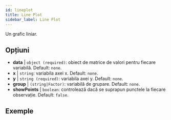 ```yaml
---
id: lineplot
title: Line Plot
sidebar_label: Line Plot
---
```


Un grafic liniar.

## Opțiuni

* __data__ | `object (required)`: obiect de matrice de valori pentru fiecare variabilă. Default: `none`.
* __x__ | `string`: variabila axei x. Default: `none`.
* __y__ | `string (required)`: variabila axei y. Default: `none`.
* __group__ | `(string|Factor)`: variabilă de grupare. Default: `none`.
* __showPoints__ | `boolean`: controlează dacă se suprapun punctele la fiecare observație. Default: `false`.


## Exemple

